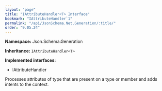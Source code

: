 ```yaml
---
layout: "page"
title: "IAttributeHandler<T> Interface"
bookmark: "IAttributeHandler`1"
permalink: "/api/JsonSchema.Net.Generation/:title/"
order: "9.05.24"
---
```

**Namespace:** Json.Schema.Generation

**Inheritance:**
`IAttributeHandler<T>`

**Implemented interfaces:**

- IAttributeHandler

Processes attributes of type <typeparamref name="T" /> that are present on a
type or member and adds intents to the context.

